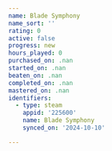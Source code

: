 ```yaml
---
name: Blade Symphony
name_sort: ''
rating: 0
active: false
progress: new
hours_played: 0
purchased_on: .nan
started_on: .nan
beaten_on: .nan
completed_on: .nan
mastered_on: .nan
identifiers:
  - type: steam
    appid: '225600'
    name: Blade Symphony
    synced_on: '2024-10-10'

---
```

